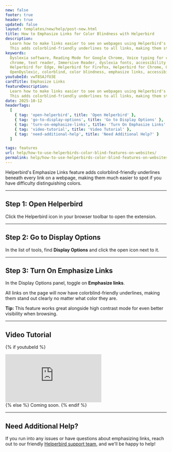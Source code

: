 ```yaml
---
new: false
footer: true
header: true
updated: false
layout: templates/new/help/post-new.html
title: How to Emphasize Links for Color Blindness with Helperbird
description:
  Learn how to make links easier to see on webpages using Helperbird's Emphasize Links feature.
  This adds colorblind-friendly underlines to all links, making them stand out clearly.
keywords:
  Dyslexia software, Reading Mode for Google Chrome, Voice typing for chrome, Text to speech for
  chrome, text reader, Immersive Reader, dyslexia fonts, accessibility software, dyslexia software,
  Helperbird for Edge, Helperbird for Firefox, Helperbird for Chrome, Opendyslexic for Chrome,
  OpenDyslexic, colorblind, color blindness, emphasize links, accessibility
youtubeId: vwT8SAJfU3E
cardTitle: Emphasize Links
featureDescription:
  Learn how to make links easier to see on webpages using Helperbird's Emphasize Links feature.
  This adds colorblind-friendly underlines to all links, making them stand out clearly.
date: 2025-10-12
headerTags:
  [
    { tag: 'open-helperbird', title: 'Open Helperbird' },
    { tag: 'go-to-display-options', title: 'Go to Display Options' },
    { tag: 'turn-on-emphasize-links', title: 'Turn On Emphasize Links' },
    { tag: 'video-tutorial', title: 'Video Tutorial' },
    { tag: 'need-additional-help', title: 'Need Additional Help?' }
  ]

tags: features
url: help/how-to-use-helperbirds-color-blind-features-on-websites/
permalink: help/how-to-use-helperbirds-color-blind-features-on-websitess/
---
```


Helperbird's Emphasize Links feature adds colorblind-friendly underlines beneath every link on a webpage, making them much easier to spot if you have difficulty distinguishing colors.

---

## Step 1: Open Helperbird

Click the Helperbird icon in your browser toolbar to open the extension.


---

## Step 2: Go to Display Options

In the list of tools, find **Display Options** and click the open icon next to it.


---

## Step 3: Turn On Emphasize Links

In the Display Options panel, toggle on **Emphasize links**. 

All links on the page will now have colorblind-friendly underlines, making them stand out clearly no matter what color they are.

**Tip:** This feature works great alongside high contrast mode for even better visibility when browsing.

---

## Video Tutorial

{% if youtubeId %}
<div class="aspect-w-16 aspect-h-9 mt-12 mb-12">
<iframe id="videos" src="https://www.youtube.com/embed/{{youtubeId}}" title="YouTube video player" frameborder="0" allow="accelerometer; autoplay; clipboard-write; encrypted-media; gyroscope; picture-in-picture; web-share" allowfullscreen></iframe>
</div>
{% else %}
Coming soon.
{% endif %}

---

## Need Additional Help?

If you run into any issues or have questions about emphasizing links, reach out to our friendly [Helperbird support team](/support/), and we'll be happy to help!
